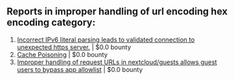 ## Reports in improper handling of url encoding hex encoding category:
1. [Incorrect IPv6 literal parsing leads to validated connection to unexpected https server.](https://hackerone.com/reports/688048) | $0.0 bounty
2. [Cache Poisoning](https://hackerone.com/reports/824753) | $0.0 bounty
3. [Improper handling of request URLs in nextcloud/guests allows guest users to bypass app allowlist](https://hackerone.com/reports/2251074) | $0.0 bounty